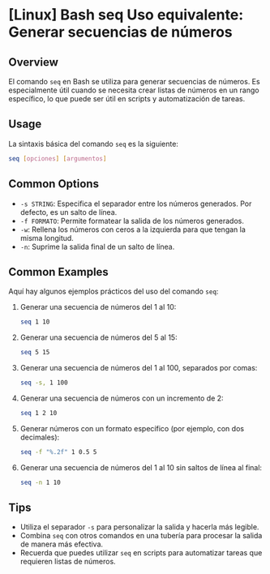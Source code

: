# [Linux] Bash seq Uso equivalente: Generar secuencias de números

## Overview
El comando `seq` en Bash se utiliza para generar secuencias de números. Es especialmente útil cuando se necesita crear listas de números en un rango específico, lo que puede ser útil en scripts y automatización de tareas.

## Usage
La sintaxis básica del comando `seq` es la siguiente:

```bash
seq [opciones] [argumentos]
```

## Common Options
- `-s STRING`: Especifica el separador entre los números generados. Por defecto, es un salto de línea.
- `-f FORMATO`: Permite formatear la salida de los números generados.
- `-w`: Rellena los números con ceros a la izquierda para que tengan la misma longitud.
- `-n`: Suprime la salida final de un salto de línea.

## Common Examples
Aquí hay algunos ejemplos prácticos del uso del comando `seq`:

1. Generar una secuencia de números del 1 al 10:
   ```bash
   seq 1 10
   ```

2. Generar una secuencia de números del 5 al 15:
   ```bash
   seq 5 15
   ```

3. Generar una secuencia de números del 1 al 100, separados por comas:
   ```bash
   seq -s, 1 100
   ```

4. Generar una secuencia de números con un incremento de 2:
   ```bash
   seq 1 2 10
   ```

5. Generar números con un formato específico (por ejemplo, con dos decimales):
   ```bash
   seq -f "%.2f" 1 0.5 5
   ```

6. Generar una secuencia de números del 1 al 10 sin saltos de línea al final:
   ```bash
   seq -n 1 10
   ```

## Tips
- Utiliza el separador `-s` para personalizar la salida y hacerla más legible.
- Combina `seq` con otros comandos en una tubería para procesar la salida de manera más efectiva.
- Recuerda que puedes utilizar `seq` en scripts para automatizar tareas que requieren listas de números.